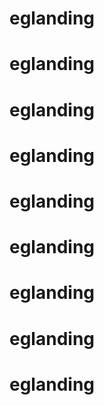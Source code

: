 # eglanding
# eglanding
# eglanding
# eglanding
# eglanding
# eglanding
# eglanding
# eglanding
# eglanding
